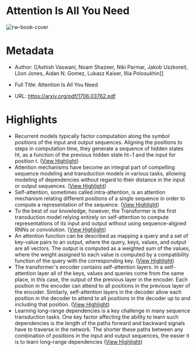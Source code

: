 # Attention Is All You Need

![rw-book-cover](https://readwise-assets.s3.amazonaws.com/media/uploaded_book_covers/profile_658243/_SStoqdCU5SqPkYIhn2NQduqnuinP-VSPEcRmXhe_3c-cover_00fJxIP.png)

# Metadata
- Author: [[Ashish Vaswani, Noam Shazeer, Niki Parmar, Jakob Uszkoreit, Llion Jones, Aidan N. Gomez, Lukasz Kaiser, Illia Polosukhin]]
- Full Title: Attention Is All You Need

- URL: https://arxiv.org/pdf/1706.03762.pdf

# Highlights
- Recurrent models typically factor computation along the symbol positions of the input and output sequences. Aligning the positions to steps in computation time, they generate a sequence of hidden states ht, as a function of the previous hidden state ht−1 and the input for position t. ([View Highlight](https://read.readwise.io/read/01h6rs9wmwa8eyj15yhz2vjrc3))
- Attention mechanisms have become an integral part of compelling sequence modeling and transduction models in various tasks, allowing modeling of dependencies without regard to their distance in the input or output sequences. ([View Highlight](https://read.readwise.io/read/01h6rx70x3g21s941hseq9w6vb))
- Self-attention, sometimes called intra-attention, is an attention mechanism relating different positions of a single sequence in order to compute a representation of the sequence. ([View Highlight](https://read.readwise.io/read/01h6rs1bvwnvnjxm3yzdnqk0th))
- To the best of our knowledge, however, the Transformer is the first transduction model relying entirely on self-attention to compute representations of its input and output without using sequence-aligned RNNs or convolution. ([View Highlight](https://read.readwise.io/read/01h6rthhavjgd42455p4ay0s8r))
- An attention function can be described as mapping a query and a set of key-value pairs to an output, where the query, keys, values, and output are all vectors. The output is computed as a weighted sum of the values, where the weight assigned to each value is computed by a compatibility function of the query with the corresponding key. ([View Highlight](https://read.readwise.io/read/01h6rthwtes3ah8jebyqmq4wa9))
- The transformer's encoder contains self-attention layers. In a self-attention layer all of the keys, values and queries come from the same place, in this case, the output of the previous layer in the encoder. Each position in the encoder can attend to all positions in the previous layer of the encoder.
  Similarly, self-attention layers in the decoder allow each position in the decoder to attend to all positions in the decoder up to and including that position. ([View Highlight](https://read.readwise.io/read/01h6rv9pkz244mq1bw3zcjkxe1))
- Learning long-range dependencies is a key challenge in many sequence transduction tasks. One key factor affecting the ability to learn such dependencies is the length of the paths forward and backward signals have to traverse in the network. The shorter these paths between any combination of positions in the input and output sequences, the easier it is to learn long-range dependencies ([View Highlight](https://read.readwise.io/read/01h6rv88k2ka3bet5exz3vq8sc))
